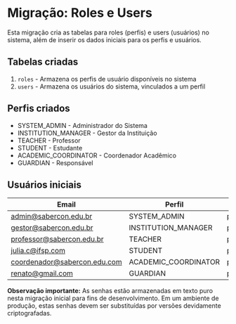 # Migração: Roles e Users

Esta migração cria as tabelas para roles (perfis) e users (usuários) no sistema, além de inserir os dados iniciais para os perfis e usuários.

## Tabelas criadas

1. `roles` - Armazena os perfis de usuário disponíveis no sistema
2. `users` - Armazena os usuários do sistema, vinculados a um perfil

## Perfis criados

- SYSTEM_ADMIN - Administrador do Sistema
- INSTITUTION_MANAGER - Gestor da Instituição
- TEACHER - Professor
- STUDENT - Estudante
- ACADEMIC_COORDINATOR - Coordenador Acadêmico
- GUARDIAN - Responsável

## Usuários iniciais

| Email | Perfil | Senha |
|-------|--------|-------|
| admin@sabercon.edu.br | SYSTEM_ADMIN | password123 |
| gestor@sabercon.edu.br | INSTITUTION_MANAGER | password123 |
| professor@sabercon.edu.br | TEACHER | password123 |
| julia.c@ifsp.com | STUDENT | password123 |
| coordenador@sabercon.edu.com | ACADEMIC_COORDINATOR | password123 |
| renato@gmail.com | GUARDIAN | password123 |

**Observação importante:** As senhas estão armazenadas em texto puro nesta migração inicial para fins de desenvolvimento. Em um ambiente de produção, estas senhas devem ser substituídas por versões devidamente criptografadas. 